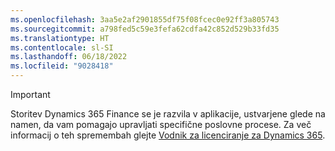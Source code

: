 ```yaml
---
ms.openlocfilehash: 3aa5e2af2901855df75f08fcec0e92ff3a805743
ms.sourcegitcommit: a798fed5c59e3fefa62cdfa42c852d529b33fd35
ms.translationtype: HT
ms.contentlocale: sl-SI
ms.lasthandoff: 06/18/2022
ms.locfileid: "9028418"
---
```

> [!IMPORTANT]
> Storitev Dynamics 365 Finance se je razvila v aplikacije, ustvarjene glede na namen, da vam pomagajo upravljati specifične poslovne procese. Za več informacij o teh spremembah glejte [Vodnik za licenciranje za Dynamics 365](https://go.microsoft.com/fwlink/p/?LinkId=866544).
 

